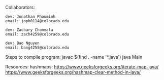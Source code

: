 Collaborators: 

    dev: Jonathan Phouminh
    email: joph0114@colorado.edu

    dev: Zachary Chommala
    email: zach4259@colorado.edu

    dev: Bao Nguyen
    email: bang4255@colorado.edu


Steps to compile program: 
    javac $(find . -name '*.java')
    java Main




Resources:
    hashmaps: https://www.geeksforgeeks.org/iterate-map-java/
              https://www.geeksforgeeks.org/hashmap-clear-method-in-java/
